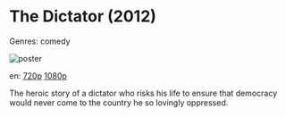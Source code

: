 # The Dictator (2012)

Genres: comedy

![poster](http://image.tmdb.org/t/p/w500/uAvG211cGNKSFyPzXFVMZzjkBB8.jpg)

en:
  [720p](magnet:?xt=urn:btih:B863BB1A46C98458C668173B87DD512C964C8DED&tr=udp://glotorrents.pw:6969/announce&tr=udp://tracker.opentrackr.org:1337/announce&tr=udp://torrent.gresille.org:80/announce&tr=udp://tracker.openbittorrent.com:80&tr=udp://tracker.coppersurfer.tk:6969&tr=udp://tracker.leechers-paradise.org:6969&tr=udp://p4p.arenabg.ch:1337&tr=udp://tracker.internetwarriors.net:1337)
  [1080p](magnet:?xt=urn:btih:5B27284A5E91D87D90C795051DA3788D0A35DE87&tr=udp://glotorrents.pw:6969/announce&tr=udp://tracker.opentrackr.org:1337/announce&tr=udp://torrent.gresille.org:80/announce&tr=udp://tracker.openbittorrent.com:80&tr=udp://tracker.coppersurfer.tk:6969&tr=udp://tracker.leechers-paradise.org:6969&tr=udp://p4p.arenabg.ch:1337&tr=udp://tracker.internetwarriors.net:1337)
  


The heroic story of a dictator who risks his life to ensure that democracy would never come to the country he so lovingly oppressed.